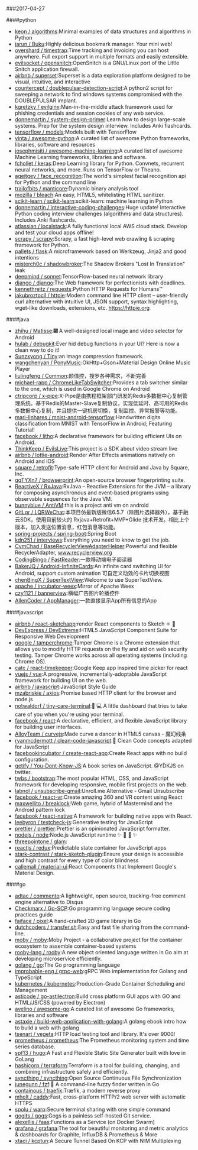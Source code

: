 ###2017-04-27

####python
* [keon / algorithms](https://github.com/keon/algorithms):Minimal examples of data structures and algorithms in Python
* [jarun / Buku](https://github.com/jarun/Buku):Highly delicious bookmark manager. Your mini web!
* [overshard / timestrap](https://github.com/overshard/timestrap):Time tracking and invoicing you can host anywhere. Full export support in multiple formats and easily extensible.
* [evilsocket / opensnitch](https://github.com/evilsocket/opensnitch):OpenSnitch is a GNU/Linux port of the Little Snitch application firewall.
* [airbnb / superset](https://github.com/airbnb/superset):Superset is a data exploration platform designed to be visual, intuitive, and interactive
* [countercept / doublepulsar-detection-script](https://github.com/countercept/doublepulsar-detection-script):A python2 script for sweeping a network to find windows systems compromised with the DOUBLEPULSAR implant.
* [kgretzky / evilginx](https://github.com/kgretzky/evilginx):Man-in-the-middle attack framework used for phishing credentials and session cookies of any web service.
* [donnemartin / system-design-primer](https://github.com/donnemartin/system-design-primer):Learn how to design large-scale systems. Prep for the system design interview. Includes Anki flashcards.
* [tensorflow / models](https://github.com/tensorflow/models):Models built with TensorFlow
* [vinta / awesome-python](https://github.com/vinta/awesome-python):A curated list of awesome Python frameworks, libraries, software and resources
* [josephmisiti / awesome-machine-learning](https://github.com/josephmisiti/awesome-machine-learning):A curated list of awesome Machine Learning frameworks, libraries and software.
* [fchollet / keras](https://github.com/fchollet/keras):Deep Learning library for Python. Convnets, recurrent neural networks, and more. Runs on TensorFlow or Theano.
* [ageitgey / face_recognition](https://github.com/ageitgey/face_recognition):The world's simplest facial recognition api for Python and the command line
* [trailofbits / manticore](https://github.com/trailofbits/manticore):Dynamic binary analysis tool
* [mozilla / bleach](https://github.com/mozilla/bleach):An easy, HTML5, whitelisting HTML sanitizer.
* [scikit-learn / scikit-learn](https://github.com/scikit-learn/scikit-learn):scikit-learn: machine learning in Python
* [donnemartin / interactive-coding-challenges](https://github.com/donnemartin/interactive-coding-challenges):Huge update! Interactive Python coding interview challenges (algorithms and data structures). Includes Anki flashcards.
* [atlassian / localstack](https://github.com/atlassian/localstack):A fully functional local AWS cloud stack. Develop and test your cloud apps offline!
* [scrapy / scrapy](https://github.com/scrapy/scrapy):Scrapy, a fast high-level web crawling & scraping framework for Python.
* [pallets / flask](https://github.com/pallets/flask):A microframework based on Werkzeug, Jinja2 and good intentions
* [misterch0c / shadowbroker](https://github.com/misterch0c/shadowbroker):The Shadow Brokers "Lost In Translation" leak
* [deepmind / sonnet](https://github.com/deepmind/sonnet):TensorFlow-based neural network library
* [django / django](https://github.com/django/django):The Web framework for perfectionists with deadlines.
* [kennethreitz / requests](https://github.com/kennethreitz/requests):Python HTTP Requests for Humans™
* [jakubroztocil / httpie](https://github.com/jakubroztocil/httpie):Modern command line HTTP client – user-friendly curl alternative with intuitive UI, JSON support, syntax highlighting, wget-like downloads, extensions, etc. https://httpie.org

####java
* [zhihu / Matisse](https://github.com/zhihu/Matisse):🎆 A well-designed local image and video selector for Android
* [hulab / debugkit](https://github.com/hulab/debugkit):Ever hid debug functions in your UI? Here is now a clean way to do it!
* [Sunzxyong / Tiny](https://github.com/Sunzxyong/Tiny):an image compression framework.
* [wangchenyan / PonyMusic](https://github.com/wangchenyan/PonyMusic):OkHttp+Gson+Material Design Online Music Player
* [liulingfeng / Common](https://github.com/liulingfeng/Common):颜值控，搜罗各种需求，不断完善
* [michael-rapp / ChromeLikeTabSwitcher](https://github.com/michael-rapp/ChromeLikeTabSwitcher):Provides a tab switcher similar to the one, which is used in Google Chrome on Android
* [ctripcorp / x-pipe](https://github.com/ctripcorp/x-pipe):X-Pipe是由携程框架部门研发的Redis多数据中心复制管理系统。基于Redis的Master-Slave复制协议，实现低延时、高可用的Redis多数据中心复制，并且提供一键机房切换，复制监控、异常报警等功能。
* [mari-linhares / mnist-android-tensorflow](https://github.com/mari-linhares/mnist-android-tensorflow):Handwritten digits classification from MNIST with TensorFlow in Android; Featuring Tutorial!
* [facebook / litho](https://github.com/facebook/litho):A declarative framework for building efficient UIs on Android.
* [ThinkKeep / EvilsLive](https://github.com/ThinkKeep/EvilsLive):This project is a SDK about video stream live
* [airbnb / lottie-android](https://github.com/airbnb/lottie-android):Render After Effects animations natively on Android and iOS
* [square / retrofit](https://github.com/square/retrofit):Type-safe HTTP client for Android and Java by Square, Inc.
* [qqTYXn7 / browserprint](https://github.com/qqTYXn7/browserprint):An open-source browser fingerprinting suite.
* [ReactiveX / RxJava](https://github.com/ReactiveX/RxJava):RxJava – Reactive Extensions for the JVM – a library for composing asynchronous and event-based programs using observable sequences for the Java VM.
* [bunnyblue / AntiVM](https://github.com/bunnyblue/AntiVM):this is a project anti vm on android
* [GitLqr / LQRWeChat](https://github.com/GitLqr/LQRWeChat):本项目仿最新版微信6.5.7（除图片选择器外），基于融云SDK，使用目前较火的 Rxjava+Retrofit+MVP+Glide 技术开发。相比上个版本，加入发送位置消息，红包消息等功能。
* [spring-projects / spring-boot](https://github.com/spring-projects/spring-boot):Spring Boot
* [kdn251 / interviews](https://github.com/kdn251/interviews):Everything you need to know to get the job.
* [CymChad / BaseRecyclerViewAdapterHelper](https://github.com/CymChad/BaseRecyclerViewAdapterHelper):Powerful and flexible RecyclerAdapter, www.recyclerview.org
* [CodingBingo / FastReader](https://github.com/CodingBingo/FastReader):一款移动端电子阅读器
* [BakerJQ / Android-InfiniteCards](https://github.com/BakerJQ/Android-InfiniteCards):An infinite card switching UI for Android, support custom animation 可自定义动效的卡片切换视图
* [chenBingX / SuperTextView](https://github.com/chenBingX/SuperTextView):Welcome to use SuperTextView.
* [apache / incubator-weex](https://github.com/apache/incubator-weex):Mirror of Apache Weex
* [czy1121 / bannerview](https://github.com/czy1121/bannerview):横幅广告图片轮播控件
* [AllenCoder / AppManager](https://github.com/AllenCoder/AppManager):一款直接显示App所有信息的App

####javascript
* [airbnb / react-sketchapp](https://github.com/airbnb/react-sketchapp):render React components to Sketch ⚛️ 💎
* [DevExpress / DevExtreme](https://github.com/DevExpress/DevExtreme):HTML5 JavaScript Component Suite for Responsive Web Development
* [google / tamperchrome](https://github.com/google/tamperchrome):Tamper Chrome is a Chrome extension that allows you to modify HTTP requests on the fly and aid on web security testing. Tamper Chrome works across all operating systems (including Chrome OS).
* [catc / react-timekeeper](https://github.com/catc/react-timekeeper):Google Keep app inspired time picker for react
* [vuejs / vue](https://github.com/vuejs/vue):A progressive, incrementally-adoptable JavaScript framework for building UI on the web.
* [airbnb / javascript](https://github.com/airbnb/javascript):JavaScript Style Guide
* [mzabriskie / axios](https://github.com/mzabriskie/axios):Promise based HTTP client for the browser and node.js
* [notwaldorf / tiny-care-terminal](https://github.com/notwaldorf/tiny-care-terminal):💖 💻 A little dashboard that tries to take care of you when you're using your terminal.
* [facebook / react](https://github.com/facebook/react):A declarative, efficient, and flexible JavaScript library for building user interfaces.
* [AlloyTeam / curvejs](https://github.com/AlloyTeam/curvejs):Made curve a dancer in HTML5 canvas - 魔幻线条
* [ryanmcdermott / clean-code-javascript](https://github.com/ryanmcdermott/clean-code-javascript):🛁 Clean Code concepts adapted for JavaScript
* [facebookincubator / create-react-app](https://github.com/facebookincubator/create-react-app):Create React apps with no build configuration.
* [getify / You-Dont-Know-JS](https://github.com/getify/You-Dont-Know-JS):A book series on JavaScript. @YDKJS on twitter.
* [twbs / bootstrap](https://github.com/twbs/bootstrap):The most popular HTML, CSS, and JavaScript framework for developing responsive, mobile first projects on the web.
* [labnol / unsubscribe-gmail](https://github.com/labnol/unsubscribe-gmail):Unroll.me Alternative - Gmail Unsubscribe
* [facebook / react-vr](https://github.com/facebook/react-vr):Create amazing 360 and VR content using React
* [maxwellito / breaklock](https://github.com/maxwellito/breaklock):Web game, hybrid of Mastermind and the Android pattern lock
* [facebook / react-native](https://github.com/facebook/react-native):A framework for building native apps with React.
* [leebyron / testcheck-js](https://github.com/leebyron/testcheck-js):Generative testing for JavaScript
* [prettier / prettier](https://github.com/prettier/prettier):Prettier is an opinionated JavaScript formatter.
* [nodejs / node](https://github.com/nodejs/node):Node.js JavaScript runtime ✨ 🐢 🚀 ✨
* [threepointone / glam](https://github.com/threepointone/glam):
* [reactjs / redux](https://github.com/reactjs/redux):Predictable state container for JavaScript apps
* [stark-contrast / stark-sketch-plugin](https://github.com/stark-contrast/stark-sketch-plugin):Ensure your design is accessible and high contrast for every type of color blindness
* [callemall / material-ui](https://github.com/callemall/material-ui):React Components that Implement Google's Material Design.

####go
* [adtac / commento](https://github.com/adtac/commento):A lightweight, open source, tracking-free comment engine alternative to Disqus
* [Checkmarx / Go-SCP](https://github.com/Checkmarx/Go-SCP):Go programming language secure coding practices guide
* [faiface / pixel](https://github.com/faiface/pixel):A hand-crafted 2D game library in Go
* [dutchcoders / transfer.sh](https://github.com/dutchcoders/transfer.sh):Easy and fast file sharing from the command-line.
* [moby / moby](https://github.com/moby/moby):Moby Project - a collaborative project for the container ecosystem to assemble container-based systems
* [rooby-lang / rooby](https://github.com/rooby-lang/rooby):A new object oriented language written in Go aim at developing microservice efficiently.
* [golang / go](https://github.com/golang/go):The Go programming language
* [improbable-eng / grpc-web](https://github.com/improbable-eng/grpc-web):gRPC Web implementation for Golang and TypeScript
* [kubernetes / kubernetes](https://github.com/kubernetes/kubernetes):Production-Grade Container Scheduling and Management
* [asticode / go-astilectron](https://github.com/asticode/go-astilectron):Build cross platform GUI apps with GO and HTML/JS/CSS (powered by Electron)
* [avelino / awesome-go](https://github.com/avelino/awesome-go):A curated list of awesome Go frameworks, libraries and software
* [astaxie / build-web-application-with-golang](https://github.com/astaxie/build-web-application-with-golang):A golang ebook intro how to build a web with golang
* [tsenart / vegeta](https://github.com/tsenart/vegeta):HTTP load testing tool and library. It's over 9000!
* [prometheus / prometheus](https://github.com/prometheus/prometheus):The Prometheus monitoring system and time series database.
* [spf13 / hugo](https://github.com/spf13/hugo):A Fast and Flexible Static Site Generator built with love in GoLang
* [hashicorp / terraform](https://github.com/hashicorp/terraform):Terraform is a tool for building, changing, and combining infrastructure safely and efficiently.
* [syncthing / syncthing](https://github.com/syncthing/syncthing):Open Source Continuous File Synchronization
* [junegunn / fzf](https://github.com/junegunn/fzf):🌸 A command-line fuzzy finder written in Go
* [containous / traefik](https://github.com/containous/traefik):Træfik, a modern reverse proxy
* [mholt / caddy](https://github.com/mholt/caddy):Fast, cross-platform HTTP/2 web server with automatic HTTPS
* [spolu / warp](https://github.com/spolu/warp):Secure terminal sharing with one simple command
* [gogits / gogs](https://github.com/gogits/gogs):Gogs is a painless self-hosted Git service.
* [alexellis / faas](https://github.com/alexellis/faas):Functions as a Service (on Docker Swarm)
* [grafana / grafana](https://github.com/grafana/grafana):The tool for beautiful monitoring and metric analytics & dashboards for Graphite, InfluxDB & Prometheus & More
* [xtaci / kcptun](https://github.com/xtaci/kcptun):A Secure Tunnel Based On KCP with N:M Multiplexing

